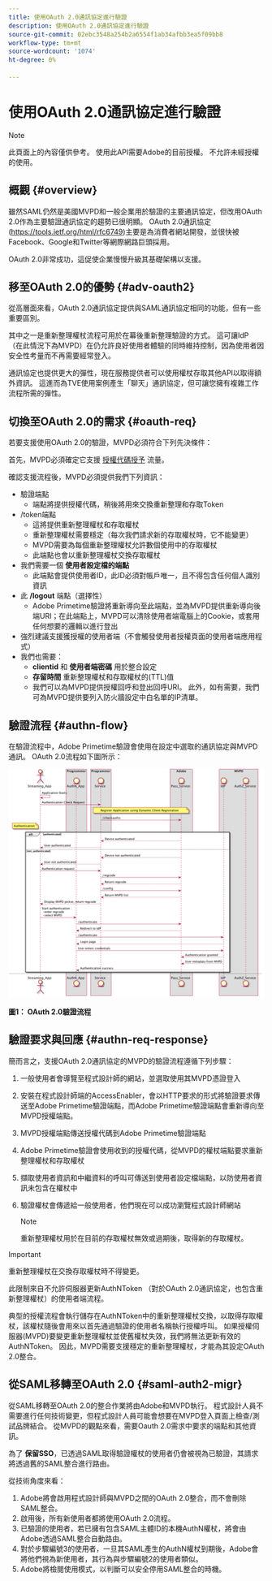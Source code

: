 ```yaml
---
title: 使用OAuth 2.0通訊協定進行驗證
description: 使用OAuth 2.0通訊協定進行驗證
source-git-commit: 02ebc3548a254b2a6554f1ab34afbb3ea5f09bb8
workflow-type: tm+mt
source-wordcount: '1074'
ht-degree: 0%

---
```


# 使用OAuth 2.0通訊協定進行驗證

>[!NOTE]
>
>此頁面上的內容僅供參考。 使用此API需要Adobe的目前授權。 不允許未經授權的使用。

## 概觀 {#overview}

雖然SAML仍然是美國MVPD和一般企業用於驗證的主要通訊協定，但改用OAuth 2.0作為主要驗證通訊協定的趨勢已很明顯。 OAuth 2.0通訊協定(https://tools.ietf.org/html/rfc6749)主要是為消費者網站開發，並很快被Facebook、Google和Twitter等網際網路巨頭採用。

OAuth 2.0非常成功，這促使企業慢慢升級其基礎架構以支援。



## 移至OAuth 2.0的優勢 {#adv-oauth2}

從高層面來看，OAuth 2.0通訊協定提供與SAML通訊協定相同的功能，但有一些重要區別。

其中之一是重新整理權杖流程可用於在幕後重新整理驗證的方式。 這可讓IdP （在此情況下為MVPD）在仍允許良好使用者體驗的同時維持控制，因為使用者因安全性考量而不再需要經常登入。

通訊協定也提供更大的彈性，現在服務提供者可以使用權杖存取其他API以取得額外資訊。 這進而為TVE使用案例產生「聊天」通訊協定，但可讓您擁有複雜工作流程所需的彈性。





## 切換至OAuth 2.0的需求 {#oauth-req}

若要支援使用OAuth 2.0的驗證，MVPD必須符合下列先決條件：

首先，MVPD必須確定它支援 [授權代碼授予](https://oauthlib.readthedocs.io/en/latest/oauth2/grants/authcode.html) 流量。

確認支援流程後，MVPD必須提供我們下列資訊：

* 驗證端點
   * 端點將提供授權代碼，稍後將用來交換重新整理和存取Token
* /token端點
   * 這將提供重新整理權杖和存取權杖
   * 重新整理權杖需要穩定（每次我們請求新的存取權杖時，它不能變更）
   * MVPD需要為每個重新整理權杖允許數個使用中的存取權杖
   * 此端點也會以重新整理權杖交換存取權杖
* 我們需要一個 **使用者設定檔的端點**
   * 此端點會提供使用者ID，此ID必須對帳戶唯一，且不得包含任何個人識別資訊
* 此 **/logout** 端點（選擇性）
   * Adobe Primetime驗證將重新導向至此端點，並為MVPD提供重新導向後端URI；在此端點上，MVPD可以清除使用者端電腦上的Cookie，或套用任何想要的邏輯以進行登出
* 強烈建議支援獲授權的使用者端（不會觸發使用者授權頁面的使用者端應用程式）
* 我們也需要：
   * **clientid** 和 **使用者端密碼** 用於整合設定
   * **存留時間** 重新整理權杖和存取權杖的(TTL)值
   * 我們可以為MVPD提供授權回呼和登出回呼URI。 此外，如有需要，我們可為MVPD提供要列入防火牆設定中白名單的IP清單。


## 驗證流程 {#authn-flow}

在驗證流程中，Adobe Primetime驗證會使用在設定中選取的通訊協定與MVPD通訊。 OAuth 2.0流程如下圖所示：



![此圖表顯示Adobe驗證中的驗證流程，此流程會與設定中所選通訊協定上的MVPD通訊。](assets/authn-flow.png)

**圖1： OAuth 2.0驗證流程**



## 驗證要求與回應 {#authn-req-response}

簡而言之，支援OAuth 2.0通訊協定的MVPD的驗證流程遵循下列步驟：

1. 一般使用者會導覽至程式設計師的網站，並選取使用其MVPD憑證登入
1. 安裝在程式設計師端的AccessEnabler，會以HTTP要求的形式將驗證要求傳送至Adobe Primetime驗證端點，而Adobe Primetime驗證端點會重新導向至MVPD授權端點。
1. MVPD授權端點傳送授權代碼到Adobe Primetime驗證端點
1. Adobe Primetime驗證會使用收到的授權代碼，從MVPD的權杖端點要求重新整理權杖和存取權杖
1. 擷取使用者資訊和中繼資料的呼叫可傳送到使用者設定檔端點，以防使用者資訊未包含在權杖中
1. 驗證權杖會傳遞給一般使用者，他們現在可以成功瀏覽程式設計師網站

   >[!NOTE]
   >
   >重新整理權杖用於在目前的存取權杖無效或過期後，取得新的存取權杖。


>[!IMPORTANT]
>
>重新整理權杖在交換存取權杖時不得變更。

此限制來自不允許伺服器更新AuthNToken （對於OAuth 2.0通訊協定，也包含重新整理權杖）的使用者端流程。

典型的授權流程會執行儲存在AuthNToken中的重新整理權杖交換，以取得存取權杖，該權杖隨後會用來以首先通過驗證的使用者名稱執行授權呼叫。 如果授權伺服器(MVPD)要變更重新整理權杖並使舊權杖失效，我們將無法更新有效的AuthNToken。 因此，MVPD需要支援穩定的重新整理權杖，才能為其設定OAuth 2.0整合。


## 從SAML移轉至OAuth 2.0 {#saml-auth2-migr}

從SAML移轉至OAuth 2.0的整合作業將由Adobe和MVPD執行。 程式設計人員不需要進行任何技術變更，但程式設計人員可能會想要在MVPD登入頁面上檢查/測試品牌結合。 從MVPD的觀點來看，需要Oauth 2.0需求中要求的端點和其他資訊。

為了 **保留SSO**，已透過SAML取得驗證權杖的使用者仍會被視為已驗證，其請求將透過舊的SAML整合進行路由。

從技術角度來看：

1. Adobe將會啟用程式設計師與MVPD之間的OAuth 2.0整合，而不會刪除SAML整合。
1. 啟用後，所有新使用者都將使用OAuth 2.0流程。
1. 已驗證的使用者，若已擁有包含SAML主體ID的本機AuthN權杖，將會由Adobe透過SAML整合自動路由。
1. 對於步驟編號3的使用者，一旦其SAML產生的AuthN權杖到期後，Adobe會將他們視為新使用者，其行為與步驟編號2的使用者類似。
1. Adobe將檢閱使用模式，以判斷可以安全停用SAML整合的時機。
